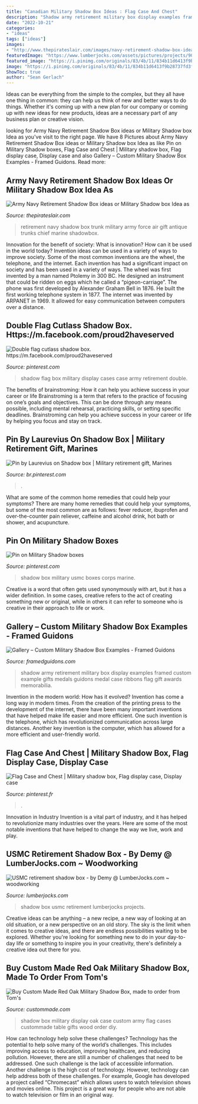 ```yaml
---
title: "Canadian Military Shadow Box Ideas : Flag Case And Chest"
description: "Shadow army retirement military box display examples framed custom example gifts medals guidons medal case ribbons flag gift awards memorabilia"
date: "2022-10-21"
categories:
- "ideas"
tags: ["ideas"]
images:
- "http://www.thepirateslair.com/images/navy-retirement-shadow-box-ideas/dan835IMG_1627.jpg"
featuredImage: "https://www.lumberjocks.com/assets/pictures/projects/904674-438x.jpg?1442069148"
featured_image: "https://i.pinimg.com/originals/83/4b/11/834b11d6413f9b28737fd3f67f5bfc3d.jpg"
image: "https://i.pinimg.com/originals/83/4b/11/834b11d6413f9b28737fd3f67f5bfc3d.jpg"
ShowToc: true
author: "Sean Gerlach"
---
```



Ideas can be everything from the simple to the complex, but they all have one thing in common: they can help us think of new and better ways to do things. Whether it's coming up with a new plan for our company or coming up with new ideas for new products, ideas are a necessary part of any business plan or creative vision.

	

		
looking for Army Navy Retirement Shadow Box ideas or Military Shadow box Idea as you've visit to the right page. We have 8 Pictures about Army Navy Retirement Shadow Box ideas or Military Shadow box Idea as like Pin on Military Shadow boxes, Flag Case and Chest | Military shadow box, Flag display case, Display case and also Gallery – Custom Military Shadow Box Examples - Framed Guidons. Read more:
		
    
## Army Navy Retirement Shadow Box Ideas Or Military Shadow Box Idea As

<img loading=lazy src="http://www.thepirateslair.com/images/navy-retirement-shadow-box-ideas/dan835IMG_1627.jpg" onerror="this.onerror=null;this.src='https://tse2.mm.bing.net/th?id=OIP.3CoINWRkBvkPa8VnsxahDwHaGC&amp;pid=15.1';" alt="Army Navy Retirement Shadow Box ideas or Military Shadow box Idea as">

_Source: thepirateslair.com_

>retirement navy shadow box trunk military army force air gift antique trunks chief marine shadowbox. 

	

Innovation for the benefit of society: What is innovation? How can it be used in the world today?
Invention ideas can be used in a variety of ways to improve society. Some of the most common inventions are the wheel, the telephone, and the internet. Each invention has had a significant impact on society and has been used in a variety of ways. The wheel was first invented by a man named Ptolemy in 300 BC. He designed an instrument that could be ridden on eggs which he called a “pigeon-carriage”. The phone was first developed by Alexander Graham Bell in 1876. He built the first working telephone system in 1877. The internet was invented by ARPANET in 1969. It allowed for easy communication between computers over a distance.

    
## Double Flag Cutlass Shadow Box. Https://m.facebook.com/proud2haveserved

<img loading=lazy src="https://i.pinimg.com/originals/d1/ad/c5/d1adc5c81a23ca34b7a6cd0abfba27ce.jpg" onerror="this.onerror=null;this.src='https://tse1.mm.bing.net/th?id=OIP.xePYPDGsfAEl6Gphf0NufwHaFj&amp;pid=15.1';" alt="Double flag cutlass shadow box. https://m.facebook.com/proud2haveserved">

_Source: pinterest.com_

>shadow flag box military display cases case army retirement double. 

	

The benefits of brainstroming: How it can help you achieve success in your career or life
Brainstroming is a term that refers to the practice of focusing on one’s goals and objectives. This can be done through any means possible, including mental rehearsal, practicing skills, or setting specific deadlines. Brainstroming can help you achieve success in your career or life by helping you focus and stay on track.

    
## Pin By Laurevius On Shadow Box | Military Retirement Gift, Marines

<img loading=lazy src="https://i.pinimg.com/736x/6e/fa/f2/6efaf2eb43b0d690fdb0c26564c78984.jpg" onerror="this.onerror=null;this.src='https://tse3.mm.bing.net/th?id=OIP.AqroW_Qtn0b6wPEzu75nCAHaLF&amp;pid=15.1';" alt="Pin by Laurevius on Shadow box | Military retirement gift, Marines">

_Source: br.pinterest.com_

>. 

	

What are some of the common home remedies that could help your symptoms?
There are many home remedies that could help your symptoms, but some of the most common are as follows: fever reducer, ibuprofen and over-the-counter pain reliever, caffeine and alcohol drink, hot bath or shower, and acupuncture.

    
## Pin On Military Shadow Boxes

<img loading=lazy src="https://i.pinimg.com/736x/1b/e6/7a/1be67a53850d5b908e6b484a5c7c4ad7--shadow-box-gmail.jpg" onerror="this.onerror=null;this.src='https://tse1.mm.bing.net/th?id=OIP.avwwou1FBoi856aBTK7nbgHaMy&amp;pid=15.1';" alt="Pin on Military Shadow boxes">

_Source: pinterest.com_

>shadow box military usmc boxes corps marine. 

	

Creative is a word that often gets used synonymously with art, but it has a wider definition. In some cases, creative refers to the act of creating something new or original, while in others it can refer to someone who is creative in their approach to life or work.

    
## Gallery – Custom Military Shadow Box Examples - Framed Guidons

<img loading=lazy src="http://framedguidons.com/wp-content/uploads/2016/02/Army-Retirement-Shadow-Box-Example.jpg" onerror="this.onerror=null;this.src='https://tse2.mm.bing.net/th?id=OIP.6A7h8GtmOsQDoPo1uVyDYwHaK5&amp;pid=15.1';" alt="Gallery – Custom Military Shadow Box Examples - Framed Guidons">

_Source: framedguidons.com_

>shadow army retirement military box display examples framed custom example gifts medals guidons medal case ribbons flag gift awards memorabilia. 

	

Invention in the modern world: How has it evolved?
Invention has come a long way in modern times. From the creation of the printing press to the development of the internet, there have been many important inventions that have helped make life easier and more efficient. One such invention is the telephone, which has revolutionized communication across large distances. Another key invention is the computer, which has allowed for a more efficient and user-friendly world.

    
## Flag Case And Chest | Military Shadow Box, Flag Display Case, Display Case

<img loading=lazy src="https://i.pinimg.com/originals/83/4b/11/834b11d6413f9b28737fd3f67f5bfc3d.jpg" onerror="this.onerror=null;this.src='https://tse3.mm.bing.net/th?id=OIP.6UH_l1As-Pn5enye6NnYYgHaJ4&amp;pid=15.1';" alt="Flag Case and Chest | Military shadow box, Flag display case, Display case">

_Source: pinterest.fr_

>. 

	

Innovation in Industry
Invention is a vital part of industry, and it has helped to revolutionize many industries over the years. Here are some of the most notable inventions that have helped to change the way we live, work and play.

    
## USMC Retirement Shadow Box - By Demy @ LumberJocks.com ~ Woodworking

<img loading=lazy src="https://www.lumberjocks.com/assets/pictures/projects/904674-438x.jpg?1442069148" onerror="this.onerror=null;this.src='https://tse4.mm.bing.net/th?id=OIP.SXvUUcrtDrvQ7he0yEIdlgHaLI&amp;pid=15.1';" alt="USMC retirement shadow box - by Demy @ LumberJocks.com ~ woodworking">

_Source: lumberjocks.com_

>shadow box usmc retirement lumberjocks projects. 

	

Creative ideas can be anything – a new recipe, a new way of looking at an old situation, or a new perspective on an old story. The sky is the limit when it comes to creative ideas, and there are endless possibilities waiting to be explored. Whether you're looking for something new to do in your day-to-day life or something to inspire you in your creativity, there's definitely a creative idea out there for you.

    
## Buy Custom Made Red Oak Military Shadow Box, Made To Order From Tom&#039;s

<img loading=lazy src="https://images.custommade.com/eFcheW9D4r36K7oZ3qOd1ElIw3U=/custommade-photosets/265820/265820.902393.jpg" onerror="this.onerror=null;this.src='https://tse3.mm.bing.net/th?id=OIP._zzV55ahbewWzLoq9PsmPwHaJ6&amp;pid=15.1';" alt="Buy Custom Made Red Oak Military Shadow Box, made to order from Tom&#039;s">

_Source: custommade.com_

>shadow box military display oak case custom army flag cases custommade table gifts wood order diy. 

	

How can technology help solve these challenges?
Technology has the potential to help solve many of the world’s challenges. This includes improving access to education, improving healthcare, and reducing pollution. However, there are still a number of challenges that need to be addressed. One such challenge is the lack of accessible information. Another challenge is the high cost of technology. However, technology can help address both of these challenges. For example, Google has developed a project called “Chromecast” which allows users to watch television shows and movies online. This project is a great way for people who are not able to watch television or film in an original way.

